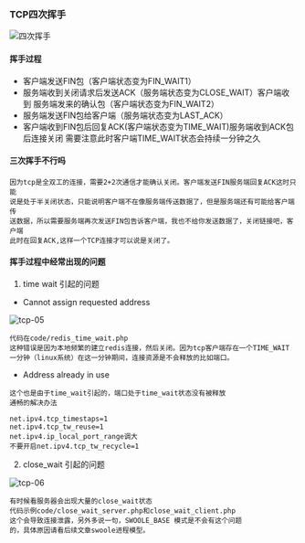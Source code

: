 ### TCP四次挥手

![四次挥手](https://github.com/yigebanchengxuyuan/network-knowledge/blob/master/image/tcp%E5%9B%9B%E6%AC%A1%E6%8C%A5%E6%89%8B.png)

#### 挥手过程 
    
   + 客户端发送FIN包（客户端状态变为FIN_WAIT1）
   + 服务端收到关闭请求后发送ACK（服务端状态变为CLOSE_WAIT）客户端收到
     服务端发来的确认包（客户端状态变为FIN_WAIT2）
   + 服务端发送FIN包给客户端（服务端状态变为LAST_ACK）
   + 客户端收到FIN包后回复ACK(客户端状态变为TIME_WAIT)服务端收到ACK包
     后连接关闭 需要注意此时客户端TIME_WAIT状态会持续一分钟之久
     
#### 三次挥手不行吗
    
    因为tcp是全双工的连接，需要2+2次通信才能确认关闭。客户端发送FIN服务端回复ACK这时只能
    说是处于半关闭状态，只能说明客户端不在像服务端传送数据了，但是服务端还有可能给客户端传
    送数据，所以需要服务端再次发送FIN包告诉客户端，我也不给你发送数据了，关闭链接吧，客户端
    此时在回复ACK,这样一个TCP连接才可以说是关闭了。
    
#### 挥手过程中经常出现的问题

   1. time wait 引起的问题

   + Cannot assign requested address

![tcp-05](https://github.com/yigebanchengxuyuan/network-knowledge/blob/master/image/tcp-05.png)

    代码在code/redis_time_wait.php
    这种错误是因为本地频繁的建立redis连接，然后关闭。因为tcp客户端存在一个TIME_WAIT
    一分钟（linux系统）在这一分钟期间，连接资源是不会释放的比如端口。
    
   
   + Address already in use
    
    这个也是由于time_wait引起的，端口处于time_wait状态没有被释放
    通畅的解决办法
    
    net.ipv4.tcp_timestaps=1
    net.ipv4.tcp_tw_reuse=1
    net.ipv4.ip_local_port_range调大
    不要开启net.ipv4.tcp_tw_recycle=1
    
   2. close_wait 引起的问题

![tcp-06](https://github.com/yigebanchengxuyuan/network-knowledge/blob/master/image/tcp-06.png)

    有时候看服务器会出现大量的close_wait状态
    代码示例code/close_wait_server.php和close_wait_client.php
    这个会导致连接泄露，另外多说一句，SWOOLE_BASE 模式是不会有这个问题
    的，具体原因请看后续文章swoole进程模型。
   
    